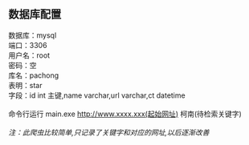 数据库配置
----
数据库：mysql</br>
端口：3306</br>
用户名：root</br>
密码：空</br>
库名：pachong</br>
表明：star</br>
字段：id int 主键,name varchar,url varchar,ct datetime</br>
</br>
命令行运行 main.exe http://www.xxxx.xxx(起始网址) 柯南(待检索关键字)</br>
</br>
<i>注：此爬虫比较简单,只记录了关键字和对应的网址,以后逐渐改善</i>
